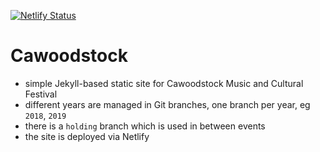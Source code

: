 [![Netlify Status](https://api.netlify.com/api/v1/badges/c00efb75-088d-495c-a1a5-6f20ecfb44b8/deploy-status)](https://app.netlify.com/sites/cawoodstock/deploys)

# Cawoodstock

* simple Jekyll-based static site for Cawoodstock Music and Cultural Festival
* different years are managed in Git branches, one branch per year, eg `2018`, `2019`
* there is a `holding` branch which is used in between events
* the site is deployed via Netlify


